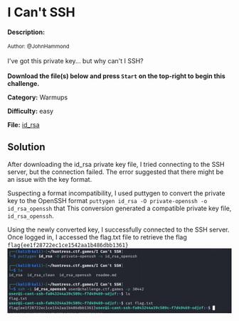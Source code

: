 # I Can't SSH

**Description:**

<small>Author: @JohnHammond</small><br><br>I've got this private key... but why can't I SSH? <br><br> <b>Download the file(s) below and press <code>Start</code> on the top-right to begin this challenge.</b>


**Category:** Warmups

**Difficulty:** easy

**File:** [id_rsa](id_rsa)

## Solution

After downloading the id_rsa private key file, I tried connecting to the SSH server, but the connection failed. The error suggested that there might be an issue with the key format.

Suspecting a format incompatibility, I used puttygen to convert the private key to the OpenSSH format `puttygen id_rsa -O private-openssh -o id_rsa_openssh` that This conversion generated a compatible private key file, `id_rsa_openssh`.

Using the newly converted key, I successfully connected to the SSH server. Once logged in, I accessed the flag.txt file to retrieve the flag `flag{ee1f28722ec1ce1542aa1b486dbb1361}`  
![alt text](image.png)

